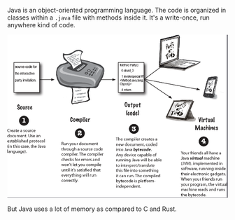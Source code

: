 
Java is an object-oriented programming language. The code is organized in classes within a `.java` file with methods inside it. It's a write-once, run anywhere kind of code.

![write-once, run anywhere](/assets/images/2022-08-03-12-40-41.png)

But Java uses a lot of memory as compared to C and Rust.
